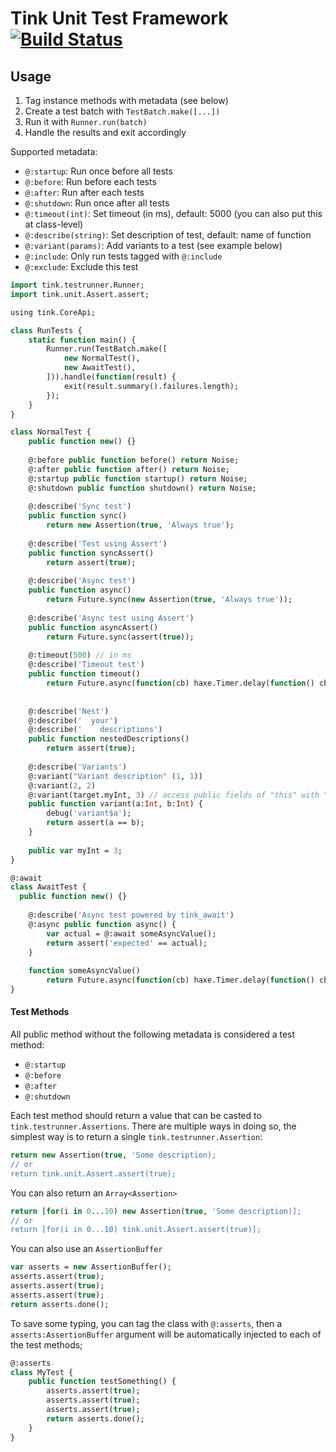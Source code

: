 # Tink Unit Test Framework [![Build Status](https://travis-ci.org/haxetink/tink_unittest.svg?branch=master)](https://travis-ci.org/haxetink/tink_unittest)

## Usage

1. Tag instance methods with metadata (see below)
2. Create a test batch with `TestBatch.make([...])`
3. Run it with `Runner.run(batch)`
4. Handle the results and exit accordingly

Supported metadata:

- `@:startup`: Run once before all tests
- `@:before`: Run before each tests
- `@:after`: Run after each tests
- `@:shutdown`: Run once after all tests
- `@:timeout(int)`: Set timeout (in ms), default: 5000 (you can also put this at class-level)
- `@:describe(string)`: Set description of test, default: name of function
- `@:variant(params)`: Add variants to a test (see example below)
- `@:include`: Only run tests tagged with `@:include`
- `@:exclude`: Exclude this test

```haxe
import tink.testrunner.Runner;
import tink.unit.Assert.assert;

using tink.CoreApi;

class RunTests {
	static function main() {
		Runner.run(TestBatch.make([
			new NormalTest(),
			new AwaitTest(),
		])).handle(function(result) {
			exit(result.summary().failures.length);
		});
	}
}

class NormalTest {
	public function new() {}
	
	@:before public function before() return Noise;
	@:after public function after() return Noise;
	@:startup public function startup() return Noise;
	@:shutdown public function shutdown() return Noise;
	
	@:describe('Sync test')
	public function sync()
		return new Assertion(true, 'Always true');
    
	@:describe('Test using Assert')
	public function syncAssert()
		return assert(true);
		
	@:describe('Async test')
	public function async()
		return Future.sync(new Assertion(true, 'Always true'));
		
	@:describe('Async test using Assert')
	public function asyncAssert()
		return Future.sync(assert(true));
		
	@:timeout(500) // in ms
	@:describe('Timeout test')
	public function timeout()
		return Future.async(function(cb) haxe.Timer.delay(function() cb(assert(true)), 1000));
		
		
	@:describe('Nest')
	@:describe('  your')
	@:describe('    descriptions')
	public function nestedDescriptions()
		return assert(true);
		
	@:describe('Variants')
	@:variant("Variant description" (1, 1))
	@:variant(2, 2)
	@:variant(target.myInt, 3) // access public fields of "this" with "target.field"
	public function variant(a:Int, b:Int) {
		debug('variant$a');
		return assert(a == b);
	}
	
	public var myInt = 3;
}

@:await
class AwaitTest {
  public function new() {}
  
	@:describe('Async test powered by tink_await')
	@:async public function async() {
		var actual = @:await someAsyncValue();
		return assert('expected' == actual);
	}
	
	function someAsyncValue() 
		return Future.async(function(cb) haxe.Timer.delay(function() cb('actual'), 1000));
}
```

#### Test Methods

All public method without the following metadata is considered a test method:

- `@:startup`
- `@:before`
- `@:after`
- `@:shutdown`

Each test method should return a value that can be casted to `tink.testrunner.Assertions`.
There are multiple ways in doing so, the simplest way is to return a single `tink.testrunner.Assertion`:

```haxe
return new Assertion(true, 'Some description);
// or
return tink.unit.Assert.assert(true);
```

You can also return an `Array<Assertion>`

```haxe
return [for(i in 0...10) new Assertion(true, 'Some description)];
// or
return [for(i in 0...10) tink.unit.Assert.assert(true)];
```

You can also use an `AssertionBuffer`

```haxe
var asserts = new AssertionBuffer();
asserts.assert(true);
asserts.assert(true);
asserts.assert(true);
return asserts.done();
```

To save some typing, you can tag the class with `@:asserts`, then a `asserts:AssertionBuffer`
argument will be automatically injected to each of the test methods;

```haxe
@:asserts
class MyTest {
	public function testSomething() {
		asserts.assert(true);
		asserts.assert(true);
		asserts.assert(true);
		return asserts.done();
	}
}
```